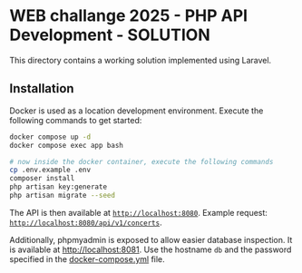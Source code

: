 # WEB <dev/> challange  2025 - PHP API Development - SOLUTION

This directory contains a working solution implemented using Laravel.

## Installation

Docker is used as a location development environment.
Execute the following commands to get started:

```bash
docker compose up -d
docker compose exec app bash

# now inside the docker container, execute the following commands
cp .env.example .env
composer install
php artisan key:generate
php artisan migrate --seed
```

The API is then available at [`http://localhost:8080`](http://localhost:8080).
Example request: [`http://localhost:8080/api/v1/concerts`](http://localhost:8080/api/v1/concerts).

Additionally, phpmyadmin is exposed to allow easier database inspection.
It is available at [http://localhost:8081](http://localhost:8081).
Use the hostname `db` and the password specified in the [docker-compose.yml](./docker-compose.yml) file.
